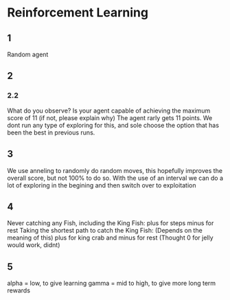 # Reinforcement Learning
## 1

Random agent

## 2
### 2.2
What do you observe? Is your agent capable of achieving the maximum score of 11 (if not,
please explain why)
The agent rarly gets 11 points. We dont run any type of exploring for this, and sole choose the option that has been the best in previous runs.

## 3
We use anneling to randomly do random moves, this hopefully improves the overall score, but not 100% to do so.
With the use of an interval we can do a lot of exploring in the begining and then switch over to exploitation

## 4
Never catching any Fish, including the King Fish: plus for steps minus for rest
Taking the shortest path to catch the King Fish: (Depends on the meaning of this) plus for king crab and minus for rest (Thought 0 for jelly would work, didnt)

## 5
alpha = low, to give learning
gamma = mid to high, to give more long term rewards